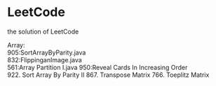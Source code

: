 # LeetCode
the solution of LeetCode

Array:  
905:SortArrayByParity.java  
832:FlippinganImage.java    
561:Array Partition I.java
950:Reveal Cards In Increasing Order  
922. Sort Array By Parity II 
867. Transpose Matrix 
766. Toeplitz Matrix 
